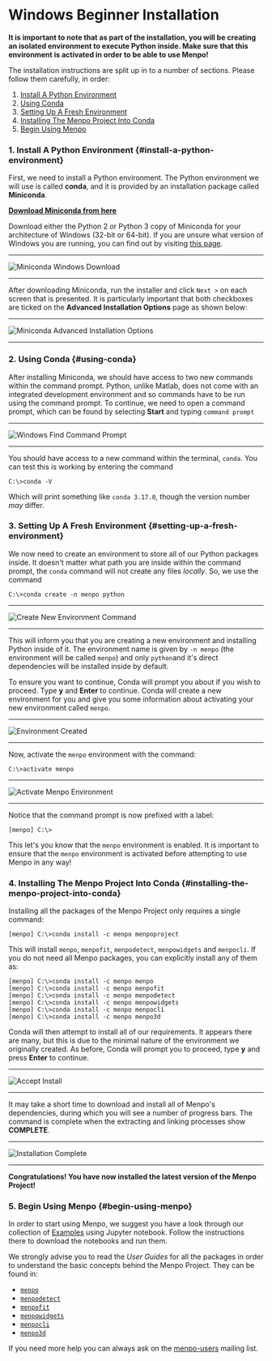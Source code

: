 Windows Beginner Installation
=============================

**It is important to note that as part of the installation, you will be creating
an isolated environment to execute Python inside. Make sure that this
environment is activated in order to be able to use Menpo!**

The installation instructions are split up in to a number of sections. Please
follow them carefully, in order:

  1. [Install A Python Environment](#install-a-python-environment)
  2. [Using Conda](#using-conda)
  3. [Setting Up A Fresh Environment](#setting-up-a-fresh-environment)
  4. [Installing The Menpo Project Into Conda](#installing-the-menpo-project-into-conda)
  5. [Begin Using Menpo](#begin-using-menpo)

### 1. Install A Python Environment {#install-a-python-environment}
First, we need to install a Python environment. The Python environment we will
use is called **conda**, and it is provided by an installation package
called **Miniconda**.

**[Download Miniconda from here](http://conda.pydata.org/miniconda.html)**

Download either the Python 2 or Python 3 copy of Miniconda for your
architecture of Windows (32-bit or 64-bit). If you are unsure what version of
Windows you are running, you can find out by visiting
[this page](http://support.microsoft.com/kb/827218).

********************************************************************************
![Miniconda Windows Download](images/Windows-Miniconda-Landing.png)
********************************************************************************

After downloading Miniconda, run the installer and click `Next >` on each
screen that is presented. It is particularly important that both checkboxes are
ticked on the **Advanced Installation Options** page as shown below:

********************************************************************************
![Miniconda Advanced Installation Options](images/Windows-Miniconda-Settings.png)
********************************************************************************

### 2. Using Conda {#using-conda}
After installing Miniconda, we should have access to two new commands within
the command prompt. Python, unlike Matlab, does not come with an integrated
development environment and so commands have to be run using the command prompt.
To continue, we need to open a command prompt, which can be found by selecting
**Start** and typing ``command prompt``

********************************************************************************
![Windows Find Command Prompt](images/Windows-Find-CommandPrompt.png)
********************************************************************************
You should have access to a new command
within the terminal, `conda`. You can test this is working by entering the
command
```
C:\>conda -V
```
Which will print something like ``conda 3.17.0``, though the version number *may*
differ.

### 3. Setting Up A Fresh Environment {#setting-up-a-fresh-environment}
We now need to create an environment to store all of our Python packages inside.
It doesn't matter what path you are inside within the command prompt, the
`conda` command will not create any files *locally*. So, we use the command
```
C:\>conda create -n menpo python
```
********************************************************************************
![Create New Environment Command](images/Windows-Create-Env-Command.png)
********************************************************************************

This will inform you that you are creating a new environment and installing
Python inside of it. The environment name is given by `-n menpo` (the
environment will be called `menpo`) and only `python`and it's direct
dependencies will be installed inside by default.

To ensure you want to continue, Conda will prompt you
about if you wish to proceed. Type **y** and **Enter** to continue.
Conda will create a new environment for you and give you some information
about activating your new environment called `menpo`.

********************************************************************************
![Environment Created](images/Windows-Env-Created.png)
********************************************************************************

Now, activate the `menpo` environment with the command:
```
C:\>activate menpo
```
********************************************************************************
![Activate Menpo Environment](images/Windows-Activate-Env.png)
********************************************************************************

Notice that the command prompt is now prefixed with a label:
```
[menpo] C:\>
```
This let's you know that the `menpo` environment is enabled. It is important
to ensure that the `menpo` environment is activated before attempting to
use Menpo in any way!

### 4. Installing The Menpo Project Into Conda {#installing-the-menpo-project-into-conda}
Installing all the packages of the Menpo Project only requires a single command:
```
[menpo] C:\>conda install -c menpo menpoproject
```
This will install `menpo`, `menpofit`, `menpodetect`, `menpowidgets` and `menpocli`.
If you do not need all Menpo packages, you can explicitly install any of them as:
```
[menpo] C:\>conda install -c menpo menpo
[menpo] C:\>conda install -c menpo menpofit
[menpo] C:\>conda install -c menpo menpodetect
[menpo] C:\>conda install -c menpo menpowidgets
[menpo] C:\>conda install -c menpo menpocli
[menpo] C:\>conda install -c menpo menpo3d
```
Conda will then attempt to install all of our requirements. It appears there are
many, but this is due to the minimal nature of the environment we originally
created. As before, Conda will prompt you to proceed, type **y** and press
**Enter** to continue.

********************************************************************************
![Accept Install](images/Windows-Install-Accept.png)
********************************************************************************

It may take a short time to download and install all of Menpo's dependencies,
during which you will see a number of progress bars. The command is complete
when the extracting and linking processes show **COMPLETE**.

********************************************************************************
![Installation Complete](images/Windows-Install-Complete.png)
********************************************************************************

**Congratulations! You have now installed the latest version of the Menpo Project!**

### 5. Begin Using Menpo {#begin-using-menpo}
In order to start using Menpo, we suggest you have a look through our collection
of [Examples](../../examples/index.md) using Jupyter notebook. Follow the instructions there to download the notebooks and run them.

We strongly advise you to read the _User Guides_ for all the packages in order to
understand the basic concepts behind the Menpo Project. They can be found in:
- [`menpo`](../../menpo/index.md)
- [`menpodetect`](../../menpodetect/index.md)
- [`menpofit`](../../menpofit/index.md)
- [`menpowidgets`](../../menpowidgets/index.md)
- [`menpocli`](../../menpocli/index.md)
- [`menpo3d`](../../menpo3d/index.md)

If you need more help you can always ask on the
[menpo-users](https://groups.google.com/forum/#!forum/menpo-users "menpo-users") mailing list.
